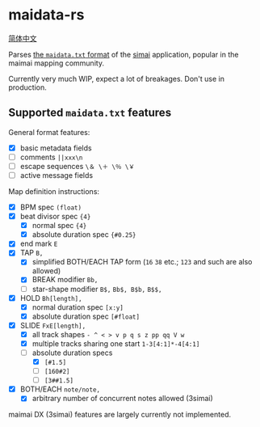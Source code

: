 # maidata-rs

[简体中文](./README.md)

Parses [the `maidata.txt` format][format] of the [simai] application, popular
in the maimai mapping community.

[simai]: https://w.atwiki.jp/simai/
[format]: https://w.atwiki.jp/simai/pages/25.html

Currently very much WIP, expect a lot of breakages. Don't use in production.

## Supported `maidata.txt` features

General format features:

* [x] basic metadata fields
* [ ] comments `||xxx\n`
* [ ] escape sequences `\＆ \＋ \％ \￥`
* [ ] active message fields

Map definition instructions:

* [x] BPM spec `(float)`
* [x] beat divisor spec `{4}`
    - [x] normal spec `{4}`
    - [x] absolute duration spec `{#0.25}`
* [x] end mark `E`
* [x] TAP `B,`
    - [x] simplified BOTH/EACH TAP form (`16` `38` etc.; `123` and such are also allowed)
    - [x] BREAK modifier `Bb,`
    - [ ] star-shape modifier `B$,` `Bb$, B$b,` `B$$,`
* [x] HOLD `Bh[length],`
    - [x] normal duration spec `[x:y]`
    - [x] absolute duration spec `[#float]`
* [x] SLIDE `FxE[length],`
    - [x] all track shapes `- ^ < > v p q s z pp qq V w`
    - [x] multiple tracks sharing one start `1-3[4:1]*-4[4:1]`
    - [ ] absolute duration specs
        - [x] `[#1.5]`
        - [ ] `[160#2]`
        - [ ] `[3##1.5]`
* [x] BOTH/EACH `note/note,`
    - [x] arbitrary number of concurrent notes allowed (3simai)

maimai DX (3simai) features are largely currently not implemented.
